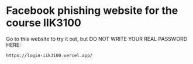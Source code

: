 # Facebook phishing website for the course IIK3100

Go to this website to try it out, but DO NOT WRITE YOUR REAL PASSWORD HERE:
```
https://login-iik3100.vercel.app/
```
